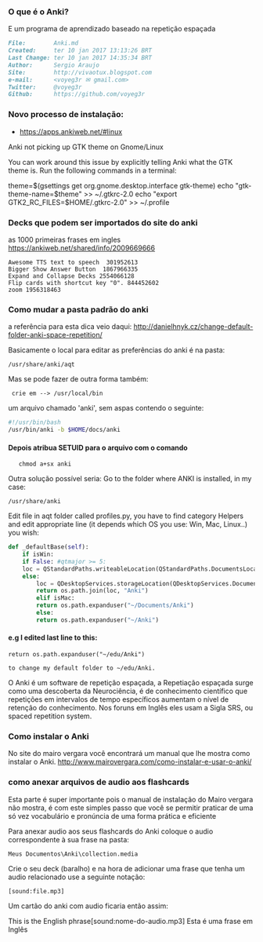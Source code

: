 ### O que é o Anki?

E um programa de aprendizado baseado na repetição espaçada

``` markdown
File:		 Anki.md
Created:	 ter 10 jan 2017 13:13:26 BRT
Last Change: ter 10 jan 2017 14:35:34 BRT
Author:		 Sergio Araujo
Site:		 http://vivaotux.blogspot.com
e-mail:      <voyeg3r ✉ gmail.com>
Twitter:	 @voyeg3r
Github:      https://github.com/voyeg3r
```

### Novo processo de instalação:
+ https://apps.ankiweb.net/#linux


 Anki not picking up GTK theme on Gnome/Linux

You can work around this issue by explicitly telling Anki what the GTK theme is. Run the following commands in a terminal:

theme=$(gsettings get org.gnome.desktop.interface gtk-theme)
echo "gtk-theme-name=$theme" >> ~/.gtkrc-2.0
echo "export GTK2_RC_FILES=$HOME/.gtkrc-2.0" >> ~/.profile




### Decks que podem ser importados do site do anki

as 1000 primeiras frases em ingles
https://ankiweb.net/shared/info/2009669666

    Awesome TTS text to speech  301952613
    Bigger Show Answer Button  1867966335
    Expand and Collapse Decks 2554066128
    Flip cards with shortcut key "0". 844452602
    zoom 1956318463


### Como mudar a pasta padrão do anki
a referência para esta dica veio daqui:
http://danielhnyk.cz/change-default-folder-anki-space-repetition/

Basicamente o local para editar as preferências do anki é na
pasta:

    /usr/share/anki/aqt

Mas se pode fazer de outra forma também:

     crie em --> /usr/local/bin

 um arquivo  chamado 'anki', sem aspas contendo o seguinte:

``` sh
#!/usr/bin/bash
/usr/bin/anki -b $HOME/docs/anki
```

#### Depois atribua SETUID para o arquivo com o comando

       chmod a+sx anki

Outra solução possível seria:
Go to the folder where ANKI is installed, in my case:

    /usr/share/anki

Edit file in aqt folder called profiles.py, you have to find category Helpers
and edit appropriate line (it depends which OS you use: Win, Mac, Linux..) you
wish:

``` python
def _defaultBase(self):
    if isWin:
    if False: #qtmajor >= 5:
    loc = QStandardPaths.writeableLocation(QStandardPaths.DocumentsLocation)
    else:
        loc = QDesktopServices.storageLocation(QDesktopServices.DocumentsLocation)
        return os.path.join(loc, "Anki")
        elif isMac:
        return os.path.expanduser("~/Documents/Anki")
        else:
        return os.path.expanduser("~/Anki")
```

####  e.g I edited last line to this:

    return os.path.expanduser("~/edu/Anki")

    to change my default folder to ~/edu/Anki.

O Anki é um software de repetição espaçada, a Repetiação espaçada
surge como uma descoberta da Neurociência, é de conhecimento
científico que repetições em intervalos de tempo específicos
aumentam o nível de retenção do conhecimento. Nos foruns em Inglês
eles usam a Sigla SRS, ou spaced repetition system.

### Como instalar o Anki
No site do mairo vergara você encontrará um manual que
lhe mostra como instalar o Anki.
http://www.mairovergara.com/como-instalar-e-usar-o-anki/

### como anexar arquivos de audio aos flashcards

Esta parte é super importante pois o manual de instalação do Mairo
vergara não mostra, é com este simples passo que você se permitir
praticar de uma só vez vocabulário e pronúncia de uma forma
prática e eficiente

Para anexar audio aos seus flashcards do Anki coloque o audio
correspondente à sua frase na pasta:

    Meus Documentos\Anki\collection.media

Crie o seu deck (baralho) e na hora de adicionar uma frase
que tenha um audio relacionado use a seguinte notação:

    [sound:file.mp3]

Um cartão do anki com audio ficaria então assim:

This is the English phrase[sound:nome-do-audio.mp3]
Esta é uma frase em Inglês


